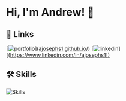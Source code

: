 
# Hi, I'm Andrew! 👋


## 🔗 Links
[![portfolio](https://img.shields.io/badge/my_portfolio-000?style=for-the-badge&logo=ko-fi&logoColor=white)][(ajosephs1.github.io/)](https://ajosephs1.github.io/)
[![linkedin](https://img.shields.io/badge/linkedin-0A66C2?style=for-the-badge&logo=linkedin&logoColor=white)][([https://www.linkedin.com/in/ajosephs1])](https://ajosephs1.github.io/)



## 🛠 Skills
![Skills](https://skillicons.dev/icons?i=html,css,sass,js,react,nodejs,express,mysql,git,postman,vscode)


